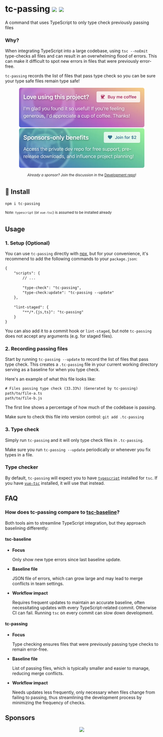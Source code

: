 <h1>
	tc-passing
	<a href="https://npm.im/tc-passing"><img src="https://badgen.net/npm/v/tc-passing"></a> <a href="https://npm.im/tc-passing"><img src="https://badgen.net/npm/dm/tc-passing"></a>
</h1>

A command that uses TypeScript to only type check previously passing files

### Why?
When integrating TypeScript into a large codebase, using `tsc --noEmit` type-checks all files and can result in an overwhelming flood of errors. This can make it difficult to spot new errors in files that were previously error-free.

`tc-passing` records the list of files that pass type check so you can be sure your type safe files remain type safe!


<p align="center">
	<a href="https://github.com/sponsors/privatenumber/sponsorships?tier_id=398771"><img width="412" src="https://raw.githubusercontent.com/privatenumber/sponsors/master/banners/assets/donate.webp"></a>
	<a href="https://github.com/sponsors/privatenumber/sponsorships?tier_id=397608"><img width="412" src="https://raw.githubusercontent.com/privatenumber/sponsors/master/banners/assets/sponsor.webp"></a>
</p>
<p align="center"><sup><i>Already a sponsor?</i> Join the discussion in the <a href="https://github.com/pvtnbr/tsx">Development repo</a>!</sup></p>

## 🚀 Install

```bash
npm i tc-passing
```

<sup>Note: `typescript` (or `vue-tsc`) is assumed to be installed already</sup>

## Usage

### 1. Setup (Optional)

You can use `tc-passing` directly with [npx](https://docs.npmjs.com/cli/v10/commands/npx), but for your convenience, it's recommend to add the following commands to your `package.json`:

```json5
{
    "scripts": {
        // ...

        "type-check": "tc-passing",
        "type-check:update": "tc-passing --update"
    },

    "lint-staged": {
        "**/*.{js,ts}": "tc-passing"
    }
}
```

You can also add it to a commit hook or `lint-staged`, but note `tc-passing` does not accept any arguments (e.g. for staged files).


### 2. Recording passing files

Start by running `tc-passing --update` to record the list of files that pass type check. This creates a `.tc-passing` file in your current working directory serving as a baseline for when you type check.

Here's an example of what this file looks like:

```
# Files passing type check (33.33%) (Generated by tc-passing)
path/to/file-a.ts
path/to/file-b.js
```

The first line shows a percentage of how much of the codebase is passing.

Make sure to check this file into version control: `git add .tc-passing`

### 3. Type check

Simply run `tc-passing` and it will only type check files in `.tc-passing`.

Make sure you run `tc-passing --update` periodically or whenever you fix types in a file.

### Type checker

By default, `tc-passing` will expect you to have [`typescript`](https://www.npmjs.com/package/typescript) installed for `tsc`. If you have [`vue-tsc`](https://www.npmjs.com/package/vue-tsc) installed, it will use that instead.

## FAQ

### How does tc-passing compare to [tsc-baseline](https://npmjs.com/package/tsc-baseline)?

Both tools aim to streamline TypeScript integration, but they approach baselining differently:

#### tsc-baseline
- **Focus**

	Only show new type errors since last baseline update.

- **Baseline file**

	JSON file of errors, which can grow large and may lead to merge conflicts in team settings.

- **Workflow impact**

	Requires frequent updates to maintain an accurate baseline, often necessitating updates with every TypeScript-related commit. Otherwise CI can fail. Running `tsc` on every commit can slow down development.

#### tc-passing
- **Focus**

	Type checking ensures files that were previously passing type checks to remain error-free.

- **Baseline file**

	List of passing files, which is typically smaller and easier to manage, reducing merge conflicts.
- **Workflow impact**

	Needs updates less frequently, only necessary when files change from failing to passing, thus streamlining the development process by minimizing the frequency of checks.


## Sponsors
<p align="center">
	<a href="https://github.com/sponsors/privatenumber">
		<img src="https://cdn.jsdelivr.net/gh/privatenumber/sponsors/sponsorkit/sponsors.svg">
	</a>
</p>
